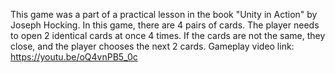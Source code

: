 This game was a part of a practical lesson in the book "Unity in Action" by Joseph Hocking.
In this game, there are 4 pairs of cards. The player needs to open 2 identical cards at once 4 times. If the cards are not the same, they close, and the player chooses the next 2 cards.
Gameplay video link: https://youtu.be/oQ4vnPB5_0c
